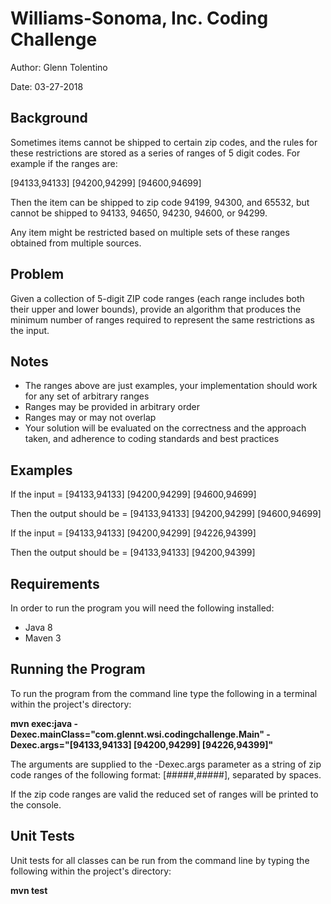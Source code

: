<h1>Williams-Sonoma, Inc. Coding Challenge</h1>
<p>Author: Glenn Tolentino</p>
<p>Date: 03-27-2018</p>

<h2>Background</h2>
<p>Sometimes items cannot be shipped to certain zip codes, and the rules for these restrictions are stored as a series of ranges of 5 digit codes. For example if the ranges are:</p>
<p>[94133,94133] [94200,94299] [94600,94699]</p>
<p>Then the item can be shipped to zip code 94199, 94300, and 65532, but cannot be shipped to 94133, 94650, 94230, 94600, or 94299.</p>
<p>Any item might be restricted based on multiple sets of these ranges obtained from multiple sources.</p>

<h2>Problem</h2>
<p>Given a collection of 5-digit ZIP code ranges (each range includes both their upper and lower bounds), provide an algorithm that produces the minimum number of ranges required to represent the same restrictions as the input.</p>

<h2>Notes</h2>
<ul>
  <li>The ranges above are just examples, your implementation should work for any set of arbitrary ranges</li>
  <li>Ranges may be provided in arbitrary order</li>
  <li>Ranges may or may not overlap</li>
  <li>Your solution will be evaluated on the correctness and the approach taken, and adherence to coding standards and best practices</li>
</ul>
<h2>Examples</h2>
<p>If the input = [94133,94133] [94200,94299] [94600,94699]</p>
<p>Then the output should be = [94133,94133] [94200,94299] [94600,94699]</p>
<p>If the input = [94133,94133] [94200,94299] [94226,94399]</p>
<p>Then the output should be = [94133,94133] [94200,94399]</p>

<h2>Requirements</h2>
<p>In order to run the program you will need the following installed:</p>
<ul>
  <li>Java 8</li>
  <li>Maven 3</li>
</ul>

<h2>Running the Program</h2>
<p>To run the program from the command line type the following in a terminal within the project's directory:</p>
<p><strong>mvn exec:java -Dexec.mainClass="com.glennt.wsi.codingchallenge.Main" -Dexec.args="[94133,94133] [94200,94299] [94226,94399]"</strong></p>
<p>The arguments are supplied to the -Dexec.args parameter as a string of zip code ranges of the following format: [#####,#####], separated by spaces.</p>
<p>If the zip code ranges are valid the reduced set of ranges will be printed to the console.</p>

<h2>Unit Tests</h2>
<p>Unit tests for all classes can be run from the command line by typing the following within the project's directory:</p>
<p><strong>mvn test</strong></p>


